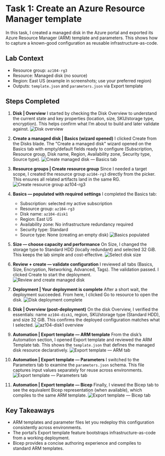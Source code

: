 # Task 1: Create an Azure Resource Manager template

In this task, I created a managed disk in the Azure portal and exported its Azure Resource Manager (ARM) template and parameters. This shows how to capture a known-good configuration as reusable infrastructure-as-code.

## Lab Context

- Resource group: `az104-rg3`
- Resource: Managed disk (no source)
- Region: East US (example in screenshots; use your preferred region)
- Outputs: `template.json` and `parameters.json` via Export template

## Steps Completed

1. **Disk | Overview**
   I started by checking the Disk Overview to understand the current state and key properties (location, size, SKU/storage type, encryption). This helps confirm what I’m about to build and later validate against.
   ![Disk overview](../screenshots/Create%20an%20Azure%20Resource%20Manager%20template/disk%20overview.png)

2. **Create a managed disk | Basics (wizard opened)**
   I clicked Create from the Disks blade. The "Create a managed disk" wizard opened on the Basics tab with empty/default fields ready to configure (Subscription, Resource group, Disk name, Region, Availability zone, Security type, Source type).
   ![Create managed disk — Basics tab](../screenshots/Create%20an%20Azure%20Resource%20Manager%20template/create%20managed%20disk%20basics%20tab.png)

3. **Resource groups | Create resource group**
   Since I needed a target scope, I created the resource group `az104-rg3` directly from the picker. This ensures all related artifacts land in the same RG.
   ![Create resource group az104-rg3](../screenshots/Create%20an%20Azure%20Resource%20Manager%20template/create%20resource%20group%20az104-rg3.png)

4. **Basics — populated with required settings**
   I completed the Basics tab:

   - Subscription: selected my active subscription
   - Resource group: `az104-rg3`
   - Disk name: `az104-disk1`
   - Region: East US
   - Availability zone: No infrastructure redundancy required
   - Security type: Standard
   - Source type: None (creating an empty disk)
     ![Basics populated](../screenshots/Create%20an%20Azure%20Resource%20Manager%20template/create%20managed%20disk%20basics%20populated.png)

5. **Size — choose capacity and performance**
   On Size, I changed the storage type to Standard HDD (locally redundant) and selected 32 GiB. This keeps the lab simple and cost-effective.
   ![Select disk size](../screenshots/Create%20an%20Azure%20Resource%20Manager%20template/select%20disk%20size.png)

6. **Review + create — validate configuration**
   I reviewed all tabs (Basics, Size, Encryption, Networking, Advanced, Tags). The validation passed. I clicked Create to start the deployment.
   ![Review and create managed disk](../screenshots/Create%20an%20Azure%20Resource%20Manager%20template/review%20and%20create%20managed%20disk.png)

7. **Deployment | Your deployment is complete**
   After a short wait, the deployment succeeded. From here, I clicked Go to resource to open the disk.
   ![Disk deployment complete](../screenshots/Create%20an%20Azure%20Resource%20Manager%20template/disk%20deployment%20complete.png)

8. **Disk | Overview (post-deployment)**
   On the disk Overview, I verified the essentials: name `az104-disk1`, region, SKU/storage type (Standard HDD), and size 32 GiB. This confirms the deployed configuration matches what I selected.
   ![az104-disk1 overview](../screenshots/Create%20an%20Azure%20Resource%20Manager%20template/az104-disk1%20overview.png)

9. **Automation | Export template — ARM template**
   From the disk’s Automation section, I opened Export template and reviewed the ARM Template tab. This shows the `template.json` that defines the managed disk resource declaratively.
   ![Export template — ARM tab](../screenshots/Create%20an%20Azure%20Resource%20Manager%20template/export%20template%20arm%20tab.png)

10. **Automation | Export template — Parameters**
    I switched to the Parameters tab to examine the `parameters.json` schema. This file captures input values separately for reuse across environments.
    ![Export template — Parameters tab](../screenshots/Create%20an%20Azure%20Resource%20Manager%20template/export%20template%20parameters%20tab.png)

11. **Automation | Export template — Bicep**
    Finally, I viewed the Bicep tab to see the equivalent Bicep representation (when available), which compiles to the same ARM template.
    ![Export template — Bicep tab](../screenshots/Create%20an%20Azure%20Resource%20Manager%20template/export%20template%20bicep%20tab.png)

## Key Takeaways

- ARM templates and parameter files let you redeploy this configuration consistently across environments.
- The portal’s Export template feature bootstraps infrastructure-as-code from a working deployment.
- Bicep provides a concise authoring experience and compiles to standard ARM templates.
